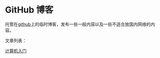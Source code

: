 # GitHub 博客

托管在[github](https://github.com)上的临时博客，发布一些一般内容以及一些不适合放国内网络的内容。

文章列表：

[计算机入门](\计算机入门)
